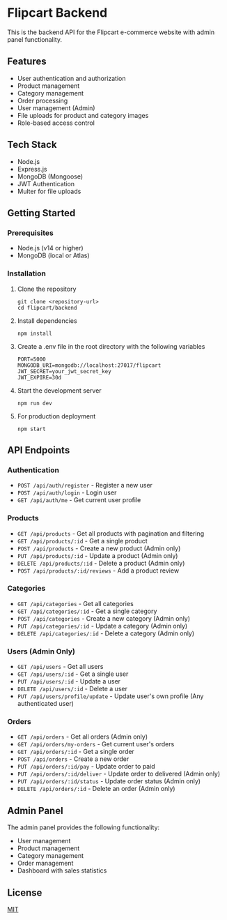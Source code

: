 # Flipcart Backend

This is the backend API for the Flipcart e-commerce website with admin panel functionality.

## Features

- User authentication and authorization
- Product management
- Category management
- Order processing
- User management (Admin)
- File uploads for product and category images
- Role-based access control

## Tech Stack

- Node.js
- Express.js
- MongoDB (Mongoose)
- JWT Authentication
- Multer for file uploads

## Getting Started

### Prerequisites

- Node.js (v14 or higher)
- MongoDB (local or Atlas)

### Installation

1. Clone the repository
   ```
   git clone <repository-url>
   cd flipcart/backend
   ```

2. Install dependencies
   ```
   npm install
   ```

3. Create a .env file in the root directory with the following variables
   ```
   PORT=5000
   MONGODB_URI=mongodb://localhost:27017/flipcart
   JWT_SECRET=your_jwt_secret_key
   JWT_EXPIRE=30d
   ```

4. Start the development server
   ```
   npm run dev
   ```

5. For production deployment
   ```
   npm start
   ```

## API Endpoints

### Authentication
- `POST /api/auth/register` - Register a new user
- `POST /api/auth/login` - Login user
- `GET /api/auth/me` - Get current user profile

### Products
- `GET /api/products` - Get all products with pagination and filtering
- `GET /api/products/:id` - Get a single product
- `POST /api/products` - Create a new product (Admin only)
- `PUT /api/products/:id` - Update a product (Admin only)
- `DELETE /api/products/:id` - Delete a product (Admin only)
- `POST /api/products/:id/reviews` - Add a product review

### Categories
- `GET /api/categories` - Get all categories
- `GET /api/categories/:id` - Get a single category
- `POST /api/categories` - Create a new category (Admin only)
- `PUT /api/categories/:id` - Update a category (Admin only)
- `DELETE /api/categories/:id` - Delete a category (Admin only)

### Users (Admin Only)
- `GET /api/users` - Get all users
- `GET /api/users/:id` - Get a single user
- `PUT /api/users/:id` - Update a user
- `DELETE /api/users/:id` - Delete a user
- `PUT /api/users/profile/update` - Update user's own profile (Any authenticated user)

### Orders
- `GET /api/orders` - Get all orders (Admin only)
- `GET /api/orders/my-orders` - Get current user's orders
- `GET /api/orders/:id` - Get a single order
- `POST /api/orders` - Create a new order
- `PUT /api/orders/:id/pay` - Update order to paid
- `PUT /api/orders/:id/deliver` - Update order to delivered (Admin only)
- `PUT /api/orders/:id/status` - Update order status (Admin only)
- `DELETE /api/orders/:id` - Delete an order (Admin only)

## Admin Panel

The admin panel provides the following functionality:
- User management
- Product management
- Category management 
- Order management
- Dashboard with sales statistics

## License

[MIT](LICENSE) 